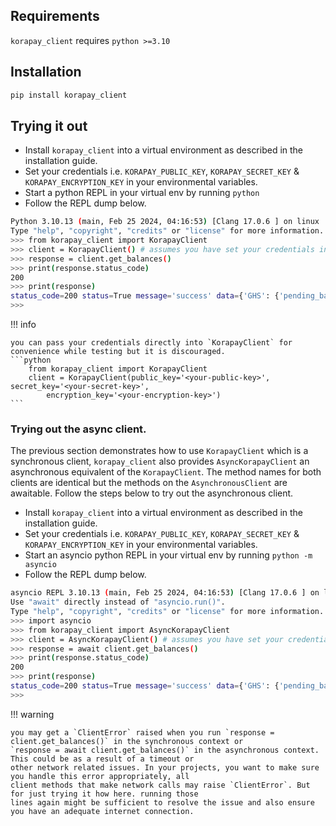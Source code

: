 ## Requirements

`korapay_client` requires `python >=3.10`

## Installation

```bash
pip install korapay_client
```

## Trying it out

- Install `korapay_client` into a virtual environment as described in the installation guide.
- Set your credentials i.e. `KORAPAY_PUBLIC_KEY`, `KORAPAY_SECRET_KEY` & `KORAPAY_ENCRYPTION_KEY`
    in your environmental variables.
- Start a python REPL in your virtual env by running `python`
- Follow the REPL dump below.

```bash
Python 3.10.13 (main, Feb 25 2024, 04:16:53) [Clang 17.0.6 ] on linux
Type "help", "copyright", "credits" or "license" for more information.
>>> from korapay_client import KorapayClient
>>> client = KorapayClient() # assumes you have set your credentials in your environmental variables
>>> response = client.get_balances()
>>> print(response.status_code)
200
>>> print(response)
status_code=200 status=True message='success' data={'GHS': {'pending_balance': 0, 'available_balance': 5000000}, 'KES': {'pending_balance': 0, 'available_balance': 4992000}, 'NGN': {'pending_balance': 0, 'available_balance': 5024016.45}, 'USD': {'pending_balance': 0, 'available_balance': 5000000}}
>>> 
```

!!! info

    you can pass your credentials directly into `KorapayClient` for convenience while testing but it is discouraged.
    ```python
        from korapay_client import KorapayClient
        client = KorapayClient(public_key='<your-public-key>', secret_key='<your-secret-key>',
            encryption_key='<your-encryption-key>')
    ```

### Trying out the async client.

The previous section demonstrates how to use `KorapayClient` which is a synchronous client, 
`korapay_client` also provides `AsyncKorapayClient` an asynchronous equivalent of the 
`KorapayClient`. The method names for both clients are identical but the methods on the
`AsynchronousClient` are awaitable. Follow the steps below to try out the asynchronous
client.

- Install `korapay_client` into a virtual environment as described in the installation guide.
- Set your credentials i.e. `KORAPAY_PUBLIC_KEY`, `KORAPAY_SECRET_KEY` & `KORAPAY_ENCRYPTION_KEY`
    in your environmental variables.
- Start an asyncio python REPL in your virtual env by running `python -m asyncio`
- Follow the REPL dump below.

```bash
asyncio REPL 3.10.13 (main, Feb 25 2024, 04:16:53) [Clang 17.0.6 ] on linux
Use "await" directly instead of "asyncio.run()".
Type "help", "copyright", "credits" or "license" for more information.
>>> import asyncio
>>> from korapay_client import AsyncKorapayClient
>>> client = AsyncKorapayClient() # assumes you have set your credentials in your environmental variables
>>> response = await client.get_balances()
>>> print(response.status_code)
200
>>> print(response)
status_code=200 status=True message='success' data={'GHS': {'pending_balance': 0, 'available_balance': 5000000}, 'KES': {'pending_balance': 0, 'available_balance': 4992000}, 'NGN': {'pending_balance': 0, 'available_balance': 5024016.45}, 'USD': {'pending_balance': 0, 'available_balance': 5000000}}
>>> 
```

!!! warning

    you may get a `ClientError` raised when you run `response = client.get_balances()` in the synchronous context or
    `response = await client.get_balances()` in the asynchronous context. This could be as a result of a timeout or
    other network related issues. In your projects, you want to make sure you handle this error appropriately, all
    client methods that make network calls may raise `ClientError`. But for just trying it how here. running those
    lines again might be sufficient to resolve the issue and also ensure you have an adequate internet connection.